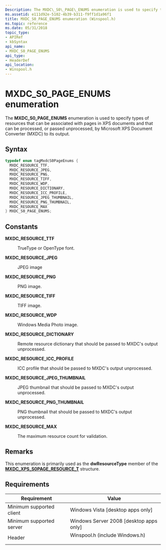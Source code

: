 ```yaml
---
Description: The MXDC\_S0\_PAGE\_ENUMS enumeration is used to specify types of resources that can be associated with pages in XPS documents and that can be processed, or passed unprocessed, by Microsoft XPS Document Converter (MXDC) to its output.
ms.assetid: e111d92e-5102-4b39-b311-f9ff1d1a96f1
title: MXDC_S0_PAGE_ENUMS enumeration (Winspool.h)
ms.topic: reference
ms.date: 05/31/2018
topic_type: 
- APIRef
- kbSyntax
api_name: 
- MXDC_S0_PAGE_ENUMS
api_type: 
- HeaderDef
api_location: 
- Winspool.h
---
```


# MXDC\_S0\_PAGE\_ENUMS enumeration

The **MXDC\_S0\_PAGE\_ENUMS** enumeration is used to specify types of resources that can be associated with pages in XPS documents and that can be processed, or passed unprocessed, by Microsoft XPS Document Converter (MXDC) to its output.

## Syntax


```C++
typedef enum tagMxdcS0PageEnums { 
  MXDC_RESOURCE_TTF,
  MXDC_RESOURCE_JPEG,
  MXDC_RESOURCE_PNG,
  MXDC_RESOURCE_TIFF,
  MXDC_RESOURCE_WDP,
  MXDC_RESOURCE_DICTIONARY,
  MXDC_RESOURCE_ICC_PROFILE,
  MXDC_RESOURCE_JPEG_THUMBNAIL,
  MXDC_RESOURCE_PNG_THUMBNAIL,
  MXDC_RESOURCE_MAX
} MXDC_S0_PAGE_ENUMS;
```



## Constants

<dl> <dt>

<span id="MXDC_RESOURCE_TTF"></span><span id="mxdc_resource_ttf"></span>**MXDC\_RESOURCE\_TTF**
</dt> <dd>

TrueType or OpenType font.

</dd> <dt>

<span id="MXDC_RESOURCE_JPEG"></span><span id="mxdc_resource_jpeg"></span>**MXDC\_RESOURCE\_JPEG**
</dt> <dd>

JPEG image

</dd> <dt>

<span id="MXDC_RESOURCE_PNG"></span><span id="mxdc_resource_png"></span>**MXDC\_RESOURCE\_PNG**
</dt> <dd>

PNG image.

</dd> <dt>

<span id="MXDC_RESOURCE_TIFF"></span><span id="mxdc_resource_tiff"></span>**MXDC\_RESOURCE\_TIFF**
</dt> <dd>

TIFF image.

</dd> <dt>

<span id="MXDC_RESOURCE_WDP"></span><span id="mxdc_resource_wdp"></span>**MXDC\_RESOURCE\_WDP**
</dt> <dd>

Windows Media Photo image.

</dd> <dt>

<span id="MXDC_RESOURCE_DICTIONARY"></span><span id="mxdc_resource_dictionary"></span>**MXDC\_RESOURCE\_DICTIONARY**
</dt> <dd>

Remote resource dictionary that should be passed to MXDC's output unprocessed.

</dd> <dt>

<span id="MXDC_RESOURCE_ICC_PROFILE"></span><span id="mxdc_resource_icc_profile"></span>**MXDC\_RESOURCE\_ICC\_PROFILE**
</dt> <dd>

ICC profile that should be passed to MXDC's output unprocessed.

</dd> <dt>

<span id="MXDC_RESOURCE_JPEG_THUMBNAIL"></span><span id="mxdc_resource_jpeg_thumbnail"></span>**MXDC\_RESOURCE\_JPEG\_THUMBNAIL**
</dt> <dd>

JPEG thumbnail that should be passed to MXDC's output unprocessed.

</dd> <dt>

<span id="MXDC_RESOURCE_PNG_THUMBNAIL"></span><span id="mxdc_resource_png_thumbnail"></span>**MXDC\_RESOURCE\_PNG\_THUMBNAIL**
</dt> <dd>

PNG thumbnail that should be passed to MXDC's output unprocessed.

</dd> <dt>

<span id="MXDC_RESOURCE_MAX"></span><span id="mxdc_resource_max"></span>**MXDC\_RESOURCE\_MAX**
</dt> <dd>

The maximum resource count for validation.

</dd> </dl>

## Remarks

This enumeration is primarily used as the **dwResourceType** member of the [**MXDC\_XPS\_S0PAGE\_RESOURCE\_T**](mxdcxpss0pageresource.md) structure.

## Requirements



| Requirement | Value |
|-------------------------------------|-----------------------------------------------------------------------------------------------------------|
| Minimum supported client<br/> | Windows Vista \[desktop apps only\]<br/>                                                            |
| Minimum supported server<br/> | Windows Server 2008 \[desktop apps only\]<br/>                                                      |
| Header<br/>                   | <dl> <dt>Winspool.h (include Windows.h)</dt> </dl> |



 

 




